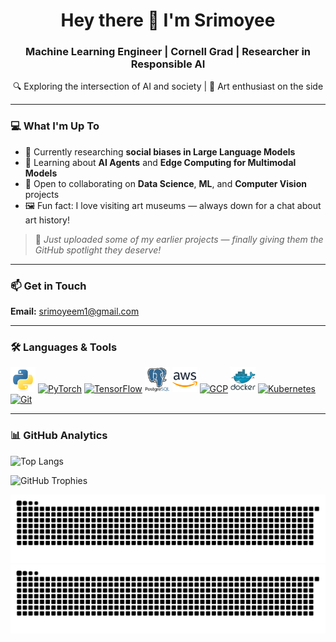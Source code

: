 <h1 align="center">Hey there 👋 I'm Srimoyee</h1>
<h3 align="center">Machine Learning Engineer | Cornell Grad | Researcher in Responsible AI</h3>

<p align="center">
  🔍 Exploring the intersection of AI and society | 🎨 Art enthusiast on the side
</p>

---

### 💻 What I'm Up To

- 🔭 Currently researching **social biases in Large Language Models**  
- 🌱 Learning about **AI Agents** and **Edge Computing for Multimodal Models**  
- 🤝 Open to collaborating on **Data Science**, **ML**, and **Computer Vision** projects  
- 🖼️ Fun fact: I love visiting art museums — always down for a chat about art history!

> 📝 *Just uploaded some of my earlier projects — finally giving them the GitHub spotlight they deserve!*

---

### 📫 Get in Touch

**Email:** srimoyeem1@gmail.com  

---

### 🛠️ Languages & Tools

<p align="left">
  <a href="https://www.python.org" target="_blank"><img src="https://raw.githubusercontent.com/devicons/devicon/master/icons/python/python-original.svg" alt="Python" width="40" height="40"/></a>
  <a href="https://pytorch.org/" target="_blank"><img src="https://www.vectorlogo.zone/logos/pytorch/pytorch-icon.svg" alt="PyTorch" width="40" height="40"/></a>
  <a href="https://www.tensorflow.org" target="_blank"><img src="https://www.vectorlogo.zone/logos/tensorflow/tensorflow-icon.svg" alt="TensorFlow" width="40" height="40"/></a>
  <a href="https://www.postgresql.org" target="_blank"><img src="https://raw.githubusercontent.com/devicons/devicon/master/icons/postgresql/postgresql-original-wordmark.svg" alt="PostgreSQL" width="40" height="40"/></a>
  <a href="https://aws.amazon.com" target="_blank"><img src="https://raw.githubusercontent.com/devicons/devicon/master/icons/amazonwebservices/amazonwebservices-original-wordmark.svg" alt="AWS" width="40" height="40"/></a>
  <a href="https://cloud.google.com" target="_blank"><img src="https://www.vectorlogo.zone/logos/google_cloud/google_cloud-icon.svg" alt="GCP" width="40" height="40"/></a>
  <a href="https://www.docker.com/" target="_blank"><img src="https://raw.githubusercontent.com/devicons/devicon/master/icons/docker/docker-original-wordmark.svg" alt="Docker" width="40" height="40"/></a>
  <a href="https://kubernetes.io" target="_blank"><img src="https://www.vectorlogo.zone/logos/kubernetes/kubernetes-icon.svg" alt="Kubernetes" width="40" height="40"/></a>
  <a href="https://git-scm.com/" target="_blank"><img src="https://www.vectorlogo.zone/logos/git-scm/git-scm-icon.svg" alt="Git" width="40" height="40"/></a>
</p>

---

### 📊 GitHub Analytics

<p align="left">
  <img src="https://github-readme-stats.vercel.app/api/top-langs?username=srimoyee1212&show_icons=true&locale=en&layout=compact" alt="Top Langs"/>
</p>

<p align="left">
  <img src="https://github-profile-trophy.vercel.app/?username=srimoyee1212" alt="GitHub Trophies"/>
</p>


![GitHub Snake Light](https://raw.githubusercontent.com/srimoyee1212/srimoyee1212/output/github-contribution-grid-snake.svg#gh-light-mode-only)
![GitHub Snake Dark](https://raw.githubusercontent.com/srimoyee1212/srimoyee1212/output/github-contribution-grid-snake-dark.svg#gh-dark-mode-only)

